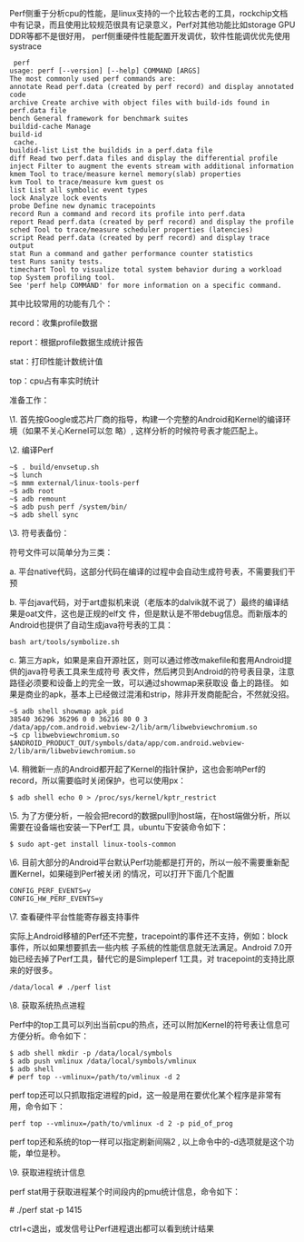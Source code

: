 
Perf侧重于分析cpu的性能，是linux支持的一个比较古老的工具，rockchip文档中有记录，而且使用比较规范很具有记录意义，Perf对其他功能比如storage GPU DDR等都不是很好用， perf侧重硬件性能配置开发调优，软件性能调优优先使用systrace

```
 perf
usage: perf [‐‐version] [‐‐help] COMMAND [ARGS]
The most commonly used perf commands are:
annotate Read perf.data (created by perf record) and display annotated code
archive Create archive with object files with build‐ids found in perf.data file
bench General framework for benchmark suites
buildid‐cache Manage 
build‐id
 cache.
buildid‐list List the buildids in a perf.data file
diff Read two perf.data files and display the differential profile
inject Filter to augment the events stream with additional information
kmem Tool to trace/measure kernel memory(slab) properties
kvm Tool to trace/measure kvm guest os
list List all symbolic event types
lock Analyze lock events
probe Define new dynamic tracepoints
record Run a command and record its profile into perf.data
report Read perf.data (created by perf record) and display the profile
sched Tool to trace/measure scheduler properties (latencies)
script Read perf.data (created by perf record) and display trace output
stat Run a command and gather performance counter statistics
test Runs sanity tests.
timechart Tool to visualize total system behavior during a workload
top System profiling tool.
See 'perf help COMMAND' for more information on a specific command.
```

其中比较常用的功能有几个： 

record：收集profile数据 

report：根据profile数据生成统计报告 

stat：打印性能计数统计值 

top：cpu占有率实时统计



准备工作：

\1. 首先按Google或芯片厂商的指导，构建一个完整的Android和Kernel的编译环境（如果不关心Kernel可以忽 略）, 这样分析的时候符号表才能匹配上。

\2. 编译Perf

```
~$ . build/envsetup.sh
~$ lunch
~$ mmm external/linux‐tools‐perf
~$ adb root
~$ adb remount
~$ adb push perf /system/bin/
~$ adb shell sync
```

\3. 符号表备份：

符号文件可以简单分为三类： 

a. 平台native代码，这部分代码在编译的过程中会自动生成符号表，不需要我们干预 

b. 平台java代码，对于art虚拟机来说（老版本的dalvik就不说了）最终的编译结果是oat文件，这也是正规的elf文 件，但是默认是不带debug信息。而新版本的Android也提供了自动生成java符号表的工具： 

```
bash art/tools/symbolize.sh
```

c. 第三方apk，如果是来自开源社区，则可以通过修改makefile和套用Android提供的java符号表工具来生成符号 表文件，然后拷贝到Android的符号表目录，注意路径必须要和设备上的完全一致，可以通过showmap来获取设 备上的路径。 如果是商业的apk，基本上已经做过混淆和strip，除非开发商能配合，不然就没招。 

```
~$ adb shell showmap apk_pid
38540 36296 36296 0 0 36216 80 0 3
/data/app/com.android.webview‐2/lib/arm/libwebviewchromium.so
~$ cp libwebviewchromium.so $ANDROID_PRODUCT_OUT/symbols/data/app/com.android.webview‐
2/lib/arm/libwebviewchromium.so
```

\4. 稍微新一点的Android都开起了Kernel的指针保护，这也会影响Perf的record，所以需要临时关闭保护，也可以使用px： 

```
$ adb shell echo 0 > /proc/sys/kernel/kptr_restrict
```



\5. 为了方便分析，一般会把record的数据pull到host端，在host端做分析，所以需要在设备端也安装一下Perf工 具，ubuntu下安装命令如下： 

```
$ sudo apt‐get install linux‐tools‐common
```



\6. 目前大部分的Android平台默认Perf功能都是打开的，所以一般不需要重新配置Kernel，如果碰到Perf被关闭 的情况，可以打开下面几个配置

```
CONFIG_PERF_EVENTS=y
CONFIG_HW_PERF_EVENTS=y
```



\7. 查看硬件平台性能寄存器支持事件

实际上Android移植的Perf还不完整，tracepoint的事件还不支持，例如：block事件，所以如果想要抓去一些内核 子系统的性能信息就无法满足。Android 7.0开始已经去掉了Perf工具，替代它的是Simpleperf 1工具，对 tracepoint的支持比原来的好很多。

```
/data/local # ./perf list
```



\8. 获取系统热点进程

Perf中的top工具可以列出当前cpu的热点，还可以附加Kernel的符号表让信息可方便分析。命令如下：

```
$ adb shell mkdir ‐p /data/local/symbols
$ adb push vmlinux /data/local/symbols/vmlinux
$ adb shell
# perf top ‐‐vmlinux=/path/to/vmlinux ‐d 2
```

perf top还可以只抓取指定进程的pid，这一般是用在要优化某个程序是非常有用，命令如下：

```
perf top ‐‐vmlinux=/path/to/vmlinux ‐d 2 ‐p pid_of_prog
```

perf top还和系统的top一样可以指定刷新间隔2 , 以上命令中的-d选项就是这个功能，单位是秒。



\9. 获取进程统计信息

perf stat用于获取进程某个时间段内的pmu统计信息，命令如下：

\# ./perf stat ‐p 1415

ctrl+c退出，或发信号让Perf进程退出都可以看到统计结果